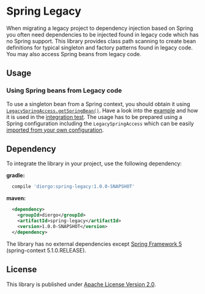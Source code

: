 Spring Legacy
=============

When migrating a legacy project to dependency injection based on Spring you often need dependencies to be injected
found in legacy code which has no Spring support. This library provides class path scanning to create bean definitions
for typical singleton and factory patterns found in legacy code. You may also access Spring beans from legacy code.


Usage
-----

### Using Spring beans from Legacy code

To use a singleton bean from a Spring context, you should obtain it using
[`LegacySpringAccess.getSpringBean()`](src/main/java/diergo/spring/legacy/LegacySpringAccess.java).
Have a look into the [example](src/test/java/example/legacy/LegacyCodeUsingSpring.java) and how it is used in the
[integration test](src/test/java/example/IntegrationTest.java). The usage has to be prepared using a Spring
configuration including the `LegacySpringAccess` which can be easily
[imported from your own configuration](src/test/java/example/spring/SpringConfig.java).


Dependency
----------

To integrate the library in your project, use the following dependency:

**gradle:**

```gradle
  compile 'diergo:spring-legacy:1.0.0-SNAPSHOT'
```

**maven:**
```xml
  <dependency>
    <groupId>diergo</groupId>
    <artifactId>spring-legacy</artifactId>
    <version>1.0.0-SNAPSHOT</version>
  </dependency>
```

The library has no external dependencies except [Spring Framework 5](https://spring.io/projects/spring-framework) (spring-context 5.1.0.RELEASE).


License
-------

This library is published under [Apache License Version 2.0](LICENSE).